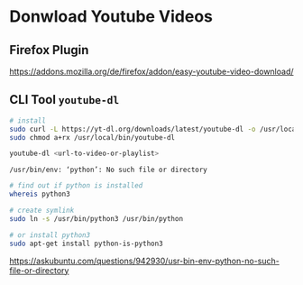 # Donwload Youtube Videos

## Firefox Plugin
https://addons.mozilla.org/de/firefox/addon/easy-youtube-video-download/

## CLI Tool `youtube-dl`

```bash
# install
sudo curl -L https://yt-dl.org/downloads/latest/youtube-dl -o /usr/local/bin/youtube-dl
sudo chmod a+rx /usr/local/bin/youtube-dl
```


```bash
youtube-dl <url-to-video-or-playlist>
```

`/usr/bin/env: ‘python’: No such file or directory`

```bash
# find out if python is installed
whereis python3

# create symlink
sudo ln -s /usr/bin/python3 /usr/bin/python

# or install python3
sudo apt-get install python-is-python3
```


https://askubuntu.com/questions/942930/usr-bin-env-python-no-such-file-or-directory